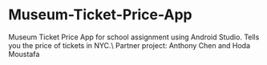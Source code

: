 # Museum-Ticket-Price-App
Museum Ticket Price App for school assignment using Android Studio. Tells you the price of tickets in NYC.\\
Partner project: Anthony Chen and Hoda Moustafa 

